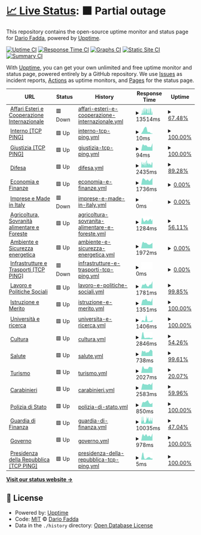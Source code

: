 # [📈 Live Status](https://nuke86.github.io/ransomPing): <!--live status--> **🟧 Partial outage**

This repository contains the open-source uptime monitor and status page for [Dario Fadda](www.dariofadda.it), powered by [Upptime](https://github.com/upptime/upptime).

[![Uptime CI](https://github.com/nuke86/ransomPing/workflows/Uptime%20CI/badge.svg)](https://github.com/nuke86/ransomPing/actions?query=workflow%3A%22Uptime+CI%22)
[![Response Time CI](https://github.com/nuke86/ransomPing/workflows/Response%20Time%20CI/badge.svg)](https://github.com/nuke86/ransomPing/actions?query=workflow%3A%22Response+Time+CI%22)
[![Graphs CI](https://github.com/nuke86/ransomPing/workflows/Graphs%20CI/badge.svg)](https://github.com/nuke86/ransomPing/actions?query=workflow%3A%22Graphs+CI%22)
[![Static Site CI](https://github.com/nuke86/ransomPing/workflows/Static%20Site%20CI/badge.svg)](https://github.com/nuke86/ransomPing/actions?query=workflow%3A%22Static+Site+CI%22)
[![Summary CI](https://github.com/nuke86/ransomPing/workflows/Summary%20CI/badge.svg)](https://github.com/nuke86/ransomPing/actions?query=workflow%3A%22Summary+CI%22)

With [Upptime](https://upptime.js.org), you can get your own unlimited and free uptime monitor and status page, powered entirely by a GitHub repository. We use [Issues](https://github.com/nuke86/ransomPing/issues) as incident reports, [Actions](https://github.com/nuke86/ransomPing/actions) as uptime monitors, and [Pages](https://nuke86.github.io/ransomPing) for the status page.

<!--start: status pages-->
<!-- This summary is generated by Upptime (https://github.com/upptime/upptime) -->
<!-- Do not edit this manually, your changes will be overwritten -->
<!-- prettier-ignore -->
| URL | Status | History | Response Time | Uptime |
| --- | ------ | ------- | ------------- | ------ |
| <img alt="" src="https://icons.duckduckgo.com/ip3/www.esteri.it.ico" height="13"> [Affari Esteri e Cooperazione Internazionale](http://www.esteri.it/) | 🟥 Down | [affari-esteri-e-cooperazione-internazionale.yml](https://github.com/nuke86/ransomPing/commits/HEAD/history/affari-esteri-e-cooperazione-internazionale.yml) | <details><summary><img alt="Response time graph" src="./graphs/affari-esteri-e-cooperazione-internazionale/response-time-week.png" height="20"> 13514ms</summary><br><a href="https://nuke86.github.io/ransomPing/history/affari-esteri-e-cooperazione-internazionale"><img alt="Response time 5991" src="https://img.shields.io/endpoint?url=https%3A%2F%2Fraw.githubusercontent.com%2Fnuke86%2FransomPing%2FHEAD%2Fapi%2Faffari-esteri-e-cooperazione-internazionale%2Fresponse-time.json"></a><br><a href="https://nuke86.github.io/ransomPing/history/affari-esteri-e-cooperazione-internazionale"><img alt="24-hour response time 0" src="https://img.shields.io/endpoint?url=https%3A%2F%2Fraw.githubusercontent.com%2Fnuke86%2FransomPing%2FHEAD%2Fapi%2Faffari-esteri-e-cooperazione-internazionale%2Fresponse-time-day.json"></a><br><a href="https://nuke86.github.io/ransomPing/history/affari-esteri-e-cooperazione-internazionale"><img alt="7-day response time 13514" src="https://img.shields.io/endpoint?url=https%3A%2F%2Fraw.githubusercontent.com%2Fnuke86%2FransomPing%2FHEAD%2Fapi%2Faffari-esteri-e-cooperazione-internazionale%2Fresponse-time-week.json"></a><br><a href="https://nuke86.github.io/ransomPing/history/affari-esteri-e-cooperazione-internazionale"><img alt="30-day response time 9884" src="https://img.shields.io/endpoint?url=https%3A%2F%2Fraw.githubusercontent.com%2Fnuke86%2FransomPing%2FHEAD%2Fapi%2Faffari-esteri-e-cooperazione-internazionale%2Fresponse-time-month.json"></a><br><a href="https://nuke86.github.io/ransomPing/history/affari-esteri-e-cooperazione-internazionale"><img alt="1-year response time 5991" src="https://img.shields.io/endpoint?url=https%3A%2F%2Fraw.githubusercontent.com%2Fnuke86%2FransomPing%2FHEAD%2Fapi%2Faffari-esteri-e-cooperazione-internazionale%2Fresponse-time-year.json"></a></details> | <details><summary><a href="https://nuke86.github.io/ransomPing/history/affari-esteri-e-cooperazione-internazionale">67.48%</a></summary><a href="https://nuke86.github.io/ransomPing/history/affari-esteri-e-cooperazione-internazionale"><img alt="All-time uptime 72.77%" src="https://img.shields.io/endpoint?url=https%3A%2F%2Fraw.githubusercontent.com%2Fnuke86%2FransomPing%2FHEAD%2Fapi%2Faffari-esteri-e-cooperazione-internazionale%2Fuptime.json"></a><br><a href="https://nuke86.github.io/ransomPing/history/affari-esteri-e-cooperazione-internazionale"><img alt="24-hour uptime 0.00%" src="https://img.shields.io/endpoint?url=https%3A%2F%2Fraw.githubusercontent.com%2Fnuke86%2FransomPing%2FHEAD%2Fapi%2Faffari-esteri-e-cooperazione-internazionale%2Fuptime-day.json"></a><br><a href="https://nuke86.github.io/ransomPing/history/affari-esteri-e-cooperazione-internazionale"><img alt="7-day uptime 67.48%" src="https://img.shields.io/endpoint?url=https%3A%2F%2Fraw.githubusercontent.com%2Fnuke86%2FransomPing%2FHEAD%2Fapi%2Faffari-esteri-e-cooperazione-internazionale%2Fuptime-week.json"></a><br><a href="https://nuke86.github.io/ransomPing/history/affari-esteri-e-cooperazione-internazionale"><img alt="30-day uptime 67.10%" src="https://img.shields.io/endpoint?url=https%3A%2F%2Fraw.githubusercontent.com%2Fnuke86%2FransomPing%2FHEAD%2Fapi%2Faffari-esteri-e-cooperazione-internazionale%2Fuptime-month.json"></a><br><a href="https://nuke86.github.io/ransomPing/history/affari-esteri-e-cooperazione-internazionale"><img alt="1-year uptime 72.77%" src="https://img.shields.io/endpoint?url=https%3A%2F%2Fraw.githubusercontent.com%2Fnuke86%2FransomPing%2FHEAD%2Fapi%2Faffari-esteri-e-cooperazione-internazionale%2Fuptime-year.json"></a></details>
| <img alt="" src="https://icons.duckduckgo.com/ip3/null.ico" height="13"> [Interno [TCP PING]](www.interno.gov.it) | 🟩 Up | [interno-tcp-ping.yml](https://github.com/nuke86/ransomPing/commits/HEAD/history/interno-tcp-ping.yml) | <details><summary><img alt="Response time graph" src="./graphs/interno-tcp-ping/response-time-week.png" height="20"> 10ms</summary><br><a href="https://nuke86.github.io/ransomPing/history/interno-tcp-ping"><img alt="Response time 114" src="https://img.shields.io/endpoint?url=https%3A%2F%2Fraw.githubusercontent.com%2Fnuke86%2FransomPing%2FHEAD%2Fapi%2Finterno-tcp-ping%2Fresponse-time.json"></a><br><a href="https://nuke86.github.io/ransomPing/history/interno-tcp-ping"><img alt="24-hour response time 1" src="https://img.shields.io/endpoint?url=https%3A%2F%2Fraw.githubusercontent.com%2Fnuke86%2FransomPing%2FHEAD%2Fapi%2Finterno-tcp-ping%2Fresponse-time-day.json"></a><br><a href="https://nuke86.github.io/ransomPing/history/interno-tcp-ping"><img alt="7-day response time 10" src="https://img.shields.io/endpoint?url=https%3A%2F%2Fraw.githubusercontent.com%2Fnuke86%2FransomPing%2FHEAD%2Fapi%2Finterno-tcp-ping%2Fresponse-time-week.json"></a><br><a href="https://nuke86.github.io/ransomPing/history/interno-tcp-ping"><img alt="30-day response time 5" src="https://img.shields.io/endpoint?url=https%3A%2F%2Fraw.githubusercontent.com%2Fnuke86%2FransomPing%2FHEAD%2Fapi%2Finterno-tcp-ping%2Fresponse-time-month.json"></a><br><a href="https://nuke86.github.io/ransomPing/history/interno-tcp-ping"><img alt="1-year response time 114" src="https://img.shields.io/endpoint?url=https%3A%2F%2Fraw.githubusercontent.com%2Fnuke86%2FransomPing%2FHEAD%2Fapi%2Finterno-tcp-ping%2Fresponse-time-year.json"></a></details> | <details><summary><a href="https://nuke86.github.io/ransomPing/history/interno-tcp-ping">100.00%</a></summary><a href="https://nuke86.github.io/ransomPing/history/interno-tcp-ping"><img alt="All-time uptime 100.00%" src="https://img.shields.io/endpoint?url=https%3A%2F%2Fraw.githubusercontent.com%2Fnuke86%2FransomPing%2FHEAD%2Fapi%2Finterno-tcp-ping%2Fuptime.json"></a><br><a href="https://nuke86.github.io/ransomPing/history/interno-tcp-ping"><img alt="24-hour uptime 100.00%" src="https://img.shields.io/endpoint?url=https%3A%2F%2Fraw.githubusercontent.com%2Fnuke86%2FransomPing%2FHEAD%2Fapi%2Finterno-tcp-ping%2Fuptime-day.json"></a><br><a href="https://nuke86.github.io/ransomPing/history/interno-tcp-ping"><img alt="7-day uptime 100.00%" src="https://img.shields.io/endpoint?url=https%3A%2F%2Fraw.githubusercontent.com%2Fnuke86%2FransomPing%2FHEAD%2Fapi%2Finterno-tcp-ping%2Fuptime-week.json"></a><br><a href="https://nuke86.github.io/ransomPing/history/interno-tcp-ping"><img alt="30-day uptime 100.00%" src="https://img.shields.io/endpoint?url=https%3A%2F%2Fraw.githubusercontent.com%2Fnuke86%2FransomPing%2FHEAD%2Fapi%2Finterno-tcp-ping%2Fuptime-month.json"></a><br><a href="https://nuke86.github.io/ransomPing/history/interno-tcp-ping"><img alt="1-year uptime 100.00%" src="https://img.shields.io/endpoint?url=https%3A%2F%2Fraw.githubusercontent.com%2Fnuke86%2FransomPing%2FHEAD%2Fapi%2Finterno-tcp-ping%2Fuptime-year.json"></a></details>
| <img alt="" src="https://icons.duckduckgo.com/ip3/null.ico" height="13"> [Giustizia [TCP PING]](www.giustizia.it) | 🟩 Up | [giustizia-tcp-ping.yml](https://github.com/nuke86/ransomPing/commits/HEAD/history/giustizia-tcp-ping.yml) | <details><summary><img alt="Response time graph" src="./graphs/giustizia-tcp-ping/response-time-week.png" height="20"> 94ms</summary><br><a href="https://nuke86.github.io/ransomPing/history/giustizia-tcp-ping"><img alt="Response time 159" src="https://img.shields.io/endpoint?url=https%3A%2F%2Fraw.githubusercontent.com%2Fnuke86%2FransomPing%2FHEAD%2Fapi%2Fgiustizia-tcp-ping%2Fresponse-time.json"></a><br><a href="https://nuke86.github.io/ransomPing/history/giustizia-tcp-ping"><img alt="24-hour response time 137" src="https://img.shields.io/endpoint?url=https%3A%2F%2Fraw.githubusercontent.com%2Fnuke86%2FransomPing%2FHEAD%2Fapi%2Fgiustizia-tcp-ping%2Fresponse-time-day.json"></a><br><a href="https://nuke86.github.io/ransomPing/history/giustizia-tcp-ping"><img alt="7-day response time 94" src="https://img.shields.io/endpoint?url=https%3A%2F%2Fraw.githubusercontent.com%2Fnuke86%2FransomPing%2FHEAD%2Fapi%2Fgiustizia-tcp-ping%2Fresponse-time-week.json"></a><br><a href="https://nuke86.github.io/ransomPing/history/giustizia-tcp-ping"><img alt="30-day response time 93" src="https://img.shields.io/endpoint?url=https%3A%2F%2Fraw.githubusercontent.com%2Fnuke86%2FransomPing%2FHEAD%2Fapi%2Fgiustizia-tcp-ping%2Fresponse-time-month.json"></a><br><a href="https://nuke86.github.io/ransomPing/history/giustizia-tcp-ping"><img alt="1-year response time 159" src="https://img.shields.io/endpoint?url=https%3A%2F%2Fraw.githubusercontent.com%2Fnuke86%2FransomPing%2FHEAD%2Fapi%2Fgiustizia-tcp-ping%2Fresponse-time-year.json"></a></details> | <details><summary><a href="https://nuke86.github.io/ransomPing/history/giustizia-tcp-ping">100.00%</a></summary><a href="https://nuke86.github.io/ransomPing/history/giustizia-tcp-ping"><img alt="All-time uptime 100.00%" src="https://img.shields.io/endpoint?url=https%3A%2F%2Fraw.githubusercontent.com%2Fnuke86%2FransomPing%2FHEAD%2Fapi%2Fgiustizia-tcp-ping%2Fuptime.json"></a><br><a href="https://nuke86.github.io/ransomPing/history/giustizia-tcp-ping"><img alt="24-hour uptime 100.00%" src="https://img.shields.io/endpoint?url=https%3A%2F%2Fraw.githubusercontent.com%2Fnuke86%2FransomPing%2FHEAD%2Fapi%2Fgiustizia-tcp-ping%2Fuptime-day.json"></a><br><a href="https://nuke86.github.io/ransomPing/history/giustizia-tcp-ping"><img alt="7-day uptime 100.00%" src="https://img.shields.io/endpoint?url=https%3A%2F%2Fraw.githubusercontent.com%2Fnuke86%2FransomPing%2FHEAD%2Fapi%2Fgiustizia-tcp-ping%2Fuptime-week.json"></a><br><a href="https://nuke86.github.io/ransomPing/history/giustizia-tcp-ping"><img alt="30-day uptime 100.00%" src="https://img.shields.io/endpoint?url=https%3A%2F%2Fraw.githubusercontent.com%2Fnuke86%2FransomPing%2FHEAD%2Fapi%2Fgiustizia-tcp-ping%2Fuptime-month.json"></a><br><a href="https://nuke86.github.io/ransomPing/history/giustizia-tcp-ping"><img alt="1-year uptime 100.00%" src="https://img.shields.io/endpoint?url=https%3A%2F%2Fraw.githubusercontent.com%2Fnuke86%2FransomPing%2FHEAD%2Fapi%2Fgiustizia-tcp-ping%2Fuptime-year.json"></a></details>
| <img alt="" src="https://icons.duckduckgo.com/ip3/www.difesa.it.ico" height="13"> [Difesa](http://www.difesa.it/) | 🟩 Up | [difesa.yml](https://github.com/nuke86/ransomPing/commits/HEAD/history/difesa.yml) | <details><summary><img alt="Response time graph" src="./graphs/difesa/response-time-week.png" height="20"> 2435ms</summary><br><a href="https://nuke86.github.io/ransomPing/history/difesa"><img alt="Response time 3054" src="https://img.shields.io/endpoint?url=https%3A%2F%2Fraw.githubusercontent.com%2Fnuke86%2FransomPing%2FHEAD%2Fapi%2Fdifesa%2Fresponse-time.json"></a><br><a href="https://nuke86.github.io/ransomPing/history/difesa"><img alt="24-hour response time 2607" src="https://img.shields.io/endpoint?url=https%3A%2F%2Fraw.githubusercontent.com%2Fnuke86%2FransomPing%2FHEAD%2Fapi%2Fdifesa%2Fresponse-time-day.json"></a><br><a href="https://nuke86.github.io/ransomPing/history/difesa"><img alt="7-day response time 2435" src="https://img.shields.io/endpoint?url=https%3A%2F%2Fraw.githubusercontent.com%2Fnuke86%2FransomPing%2FHEAD%2Fapi%2Fdifesa%2Fresponse-time-week.json"></a><br><a href="https://nuke86.github.io/ransomPing/history/difesa"><img alt="30-day response time 2796" src="https://img.shields.io/endpoint?url=https%3A%2F%2Fraw.githubusercontent.com%2Fnuke86%2FransomPing%2FHEAD%2Fapi%2Fdifesa%2Fresponse-time-month.json"></a><br><a href="https://nuke86.github.io/ransomPing/history/difesa"><img alt="1-year response time 3054" src="https://img.shields.io/endpoint?url=https%3A%2F%2Fraw.githubusercontent.com%2Fnuke86%2FransomPing%2FHEAD%2Fapi%2Fdifesa%2Fresponse-time-year.json"></a></details> | <details><summary><a href="https://nuke86.github.io/ransomPing/history/difesa">89.28%</a></summary><a href="https://nuke86.github.io/ransomPing/history/difesa"><img alt="All-time uptime 82.48%" src="https://img.shields.io/endpoint?url=https%3A%2F%2Fraw.githubusercontent.com%2Fnuke86%2FransomPing%2FHEAD%2Fapi%2Fdifesa%2Fuptime.json"></a><br><a href="https://nuke86.github.io/ransomPing/history/difesa"><img alt="24-hour uptime 100.00%" src="https://img.shields.io/endpoint?url=https%3A%2F%2Fraw.githubusercontent.com%2Fnuke86%2FransomPing%2FHEAD%2Fapi%2Fdifesa%2Fuptime-day.json"></a><br><a href="https://nuke86.github.io/ransomPing/history/difesa"><img alt="7-day uptime 89.28%" src="https://img.shields.io/endpoint?url=https%3A%2F%2Fraw.githubusercontent.com%2Fnuke86%2FransomPing%2FHEAD%2Fapi%2Fdifesa%2Fuptime-week.json"></a><br><a href="https://nuke86.github.io/ransomPing/history/difesa"><img alt="30-day uptime 85.12%" src="https://img.shields.io/endpoint?url=https%3A%2F%2Fraw.githubusercontent.com%2Fnuke86%2FransomPing%2FHEAD%2Fapi%2Fdifesa%2Fuptime-month.json"></a><br><a href="https://nuke86.github.io/ransomPing/history/difesa"><img alt="1-year uptime 82.48%" src="https://img.shields.io/endpoint?url=https%3A%2F%2Fraw.githubusercontent.com%2Fnuke86%2FransomPing%2FHEAD%2Fapi%2Fdifesa%2Fuptime-year.json"></a></details>
| <img alt="" src="https://icons.duckduckgo.com/ip3/www.mef.gov.it.ico" height="13"> [Economia e Finanze](http://www.mef.gov.it/) | 🟩 Up | [economia-e-finanze.yml](https://github.com/nuke86/ransomPing/commits/HEAD/history/economia-e-finanze.yml) | <details><summary><img alt="Response time graph" src="./graphs/economia-e-finanze/response-time-week.png" height="20"> 1736ms</summary><br><a href="https://nuke86.github.io/ransomPing/history/economia-e-finanze"><img alt="Response time 2096" src="https://img.shields.io/endpoint?url=https%3A%2F%2Fraw.githubusercontent.com%2Fnuke86%2FransomPing%2FHEAD%2Fapi%2Feconomia-e-finanze%2Fresponse-time.json"></a><br><a href="https://nuke86.github.io/ransomPing/history/economia-e-finanze"><img alt="24-hour response time 2215" src="https://img.shields.io/endpoint?url=https%3A%2F%2Fraw.githubusercontent.com%2Fnuke86%2FransomPing%2FHEAD%2Fapi%2Feconomia-e-finanze%2Fresponse-time-day.json"></a><br><a href="https://nuke86.github.io/ransomPing/history/economia-e-finanze"><img alt="7-day response time 1736" src="https://img.shields.io/endpoint?url=https%3A%2F%2Fraw.githubusercontent.com%2Fnuke86%2FransomPing%2FHEAD%2Fapi%2Feconomia-e-finanze%2Fresponse-time-week.json"></a><br><a href="https://nuke86.github.io/ransomPing/history/economia-e-finanze"><img alt="30-day response time 1703" src="https://img.shields.io/endpoint?url=https%3A%2F%2Fraw.githubusercontent.com%2Fnuke86%2FransomPing%2FHEAD%2Fapi%2Feconomia-e-finanze%2Fresponse-time-month.json"></a><br><a href="https://nuke86.github.io/ransomPing/history/economia-e-finanze"><img alt="1-year response time 2096" src="https://img.shields.io/endpoint?url=https%3A%2F%2Fraw.githubusercontent.com%2Fnuke86%2FransomPing%2FHEAD%2Fapi%2Feconomia-e-finanze%2Fresponse-time-year.json"></a></details> | <details><summary><a href="https://nuke86.github.io/ransomPing/history/economia-e-finanze">0.00%</a></summary><a href="https://nuke86.github.io/ransomPing/history/economia-e-finanze"><img alt="All-time uptime 73.57%" src="https://img.shields.io/endpoint?url=https%3A%2F%2Fraw.githubusercontent.com%2Fnuke86%2FransomPing%2FHEAD%2Fapi%2Feconomia-e-finanze%2Fuptime.json"></a><br><a href="https://nuke86.github.io/ransomPing/history/economia-e-finanze"><img alt="24-hour uptime 0.00%" src="https://img.shields.io/endpoint?url=https%3A%2F%2Fraw.githubusercontent.com%2Fnuke86%2FransomPing%2FHEAD%2Fapi%2Feconomia-e-finanze%2Fuptime-day.json"></a><br><a href="https://nuke86.github.io/ransomPing/history/economia-e-finanze"><img alt="7-day uptime 0.00%" src="https://img.shields.io/endpoint?url=https%3A%2F%2Fraw.githubusercontent.com%2Fnuke86%2FransomPing%2FHEAD%2Fapi%2Feconomia-e-finanze%2Fuptime-week.json"></a><br><a href="https://nuke86.github.io/ransomPing/history/economia-e-finanze"><img alt="30-day uptime 54.75%" src="https://img.shields.io/endpoint?url=https%3A%2F%2Fraw.githubusercontent.com%2Fnuke86%2FransomPing%2FHEAD%2Fapi%2Feconomia-e-finanze%2Fuptime-month.json"></a><br><a href="https://nuke86.github.io/ransomPing/history/economia-e-finanze"><img alt="1-year uptime 73.57%" src="https://img.shields.io/endpoint?url=https%3A%2F%2Fraw.githubusercontent.com%2Fnuke86%2FransomPing%2FHEAD%2Fapi%2Feconomia-e-finanze%2Fuptime-year.json"></a></details>
| <img alt="" src="https://icons.duckduckgo.com/ip3/www.mise.gov.it.ico" height="13"> [Imprese e Made in Italy](https://www.mise.gov.it/) | 🟥 Down | [imprese-e-made-in-italy.yml](https://github.com/nuke86/ransomPing/commits/HEAD/history/imprese-e-made-in-italy.yml) | <details><summary><img alt="Response time graph" src="./graphs/imprese-e-made-in-italy/response-time-week.png" height="20"> 0ms</summary><br><a href="https://nuke86.github.io/ransomPing/history/imprese-e-made-in-italy"><img alt="Response time 0" src="https://img.shields.io/endpoint?url=https%3A%2F%2Fraw.githubusercontent.com%2Fnuke86%2FransomPing%2FHEAD%2Fapi%2Fimprese-e-made-in-italy%2Fresponse-time.json"></a><br><a href="https://nuke86.github.io/ransomPing/history/imprese-e-made-in-italy"><img alt="24-hour response time 0" src="https://img.shields.io/endpoint?url=https%3A%2F%2Fraw.githubusercontent.com%2Fnuke86%2FransomPing%2FHEAD%2Fapi%2Fimprese-e-made-in-italy%2Fresponse-time-day.json"></a><br><a href="https://nuke86.github.io/ransomPing/history/imprese-e-made-in-italy"><img alt="7-day response time 0" src="https://img.shields.io/endpoint?url=https%3A%2F%2Fraw.githubusercontent.com%2Fnuke86%2FransomPing%2FHEAD%2Fapi%2Fimprese-e-made-in-italy%2Fresponse-time-week.json"></a><br><a href="https://nuke86.github.io/ransomPing/history/imprese-e-made-in-italy"><img alt="30-day response time 0" src="https://img.shields.io/endpoint?url=https%3A%2F%2Fraw.githubusercontent.com%2Fnuke86%2FransomPing%2FHEAD%2Fapi%2Fimprese-e-made-in-italy%2Fresponse-time-month.json"></a><br><a href="https://nuke86.github.io/ransomPing/history/imprese-e-made-in-italy"><img alt="1-year response time 0" src="https://img.shields.io/endpoint?url=https%3A%2F%2Fraw.githubusercontent.com%2Fnuke86%2FransomPing%2FHEAD%2Fapi%2Fimprese-e-made-in-italy%2Fresponse-time-year.json"></a></details> | <details><summary><a href="https://nuke86.github.io/ransomPing/history/imprese-e-made-in-italy">0.00%</a></summary><a href="https://nuke86.github.io/ransomPing/history/imprese-e-made-in-italy"><img alt="All-time uptime 49.42%" src="https://img.shields.io/endpoint?url=https%3A%2F%2Fraw.githubusercontent.com%2Fnuke86%2FransomPing%2FHEAD%2Fapi%2Fimprese-e-made-in-italy%2Fuptime.json"></a><br><a href="https://nuke86.github.io/ransomPing/history/imprese-e-made-in-italy"><img alt="24-hour uptime 0.00%" src="https://img.shields.io/endpoint?url=https%3A%2F%2Fraw.githubusercontent.com%2Fnuke86%2FransomPing%2FHEAD%2Fapi%2Fimprese-e-made-in-italy%2Fuptime-day.json"></a><br><a href="https://nuke86.github.io/ransomPing/history/imprese-e-made-in-italy"><img alt="7-day uptime 0.00%" src="https://img.shields.io/endpoint?url=https%3A%2F%2Fraw.githubusercontent.com%2Fnuke86%2FransomPing%2FHEAD%2Fapi%2Fimprese-e-made-in-italy%2Fuptime-week.json"></a><br><a href="https://nuke86.github.io/ransomPing/history/imprese-e-made-in-italy"><img alt="30-day uptime 0.00%" src="https://img.shields.io/endpoint?url=https%3A%2F%2Fraw.githubusercontent.com%2Fnuke86%2FransomPing%2FHEAD%2Fapi%2Fimprese-e-made-in-italy%2Fuptime-month.json"></a><br><a href="https://nuke86.github.io/ransomPing/history/imprese-e-made-in-italy"><img alt="1-year uptime 49.42%" src="https://img.shields.io/endpoint?url=https%3A%2F%2Fraw.githubusercontent.com%2Fnuke86%2FransomPing%2FHEAD%2Fapi%2Fimprese-e-made-in-italy%2Fuptime-year.json"></a></details>
| <img alt="" src="https://icons.duckduckgo.com/ip3/www.politicheagricole.it.ico" height="13"> [Agricoltura, Sovranità alimentare e Foreste](http://www.politicheagricole.it/) | 🟩 Up | [agricoltura-sovranita-alimentare-e-foreste.yml](https://github.com/nuke86/ransomPing/commits/HEAD/history/agricoltura-sovranita-alimentare-e-foreste.yml) | <details><summary><img alt="Response time graph" src="./graphs/agricoltura-sovranita-alimentare-e-foreste/response-time-week.png" height="20"> 1284ms</summary><br><a href="https://nuke86.github.io/ransomPing/history/agricoltura-sovranita-alimentare-e-foreste"><img alt="Response time 2889" src="https://img.shields.io/endpoint?url=https%3A%2F%2Fraw.githubusercontent.com%2Fnuke86%2FransomPing%2FHEAD%2Fapi%2Fagricoltura-sovranita-alimentare-e-foreste%2Fresponse-time.json"></a><br><a href="https://nuke86.github.io/ransomPing/history/agricoltura-sovranita-alimentare-e-foreste"><img alt="24-hour response time 1259" src="https://img.shields.io/endpoint?url=https%3A%2F%2Fraw.githubusercontent.com%2Fnuke86%2FransomPing%2FHEAD%2Fapi%2Fagricoltura-sovranita-alimentare-e-foreste%2Fresponse-time-day.json"></a><br><a href="https://nuke86.github.io/ransomPing/history/agricoltura-sovranita-alimentare-e-foreste"><img alt="7-day response time 1284" src="https://img.shields.io/endpoint?url=https%3A%2F%2Fraw.githubusercontent.com%2Fnuke86%2FransomPing%2FHEAD%2Fapi%2Fagricoltura-sovranita-alimentare-e-foreste%2Fresponse-time-week.json"></a><br><a href="https://nuke86.github.io/ransomPing/history/agricoltura-sovranita-alimentare-e-foreste"><img alt="30-day response time 3176" src="https://img.shields.io/endpoint?url=https%3A%2F%2Fraw.githubusercontent.com%2Fnuke86%2FransomPing%2FHEAD%2Fapi%2Fagricoltura-sovranita-alimentare-e-foreste%2Fresponse-time-month.json"></a><br><a href="https://nuke86.github.io/ransomPing/history/agricoltura-sovranita-alimentare-e-foreste"><img alt="1-year response time 2889" src="https://img.shields.io/endpoint?url=https%3A%2F%2Fraw.githubusercontent.com%2Fnuke86%2FransomPing%2FHEAD%2Fapi%2Fagricoltura-sovranita-alimentare-e-foreste%2Fresponse-time-year.json"></a></details> | <details><summary><a href="https://nuke86.github.io/ransomPing/history/agricoltura-sovranita-alimentare-e-foreste">56.11%</a></summary><a href="https://nuke86.github.io/ransomPing/history/agricoltura-sovranita-alimentare-e-foreste"><img alt="All-time uptime 84.60%" src="https://img.shields.io/endpoint?url=https%3A%2F%2Fraw.githubusercontent.com%2Fnuke86%2FransomPing%2FHEAD%2Fapi%2Fagricoltura-sovranita-alimentare-e-foreste%2Fuptime.json"></a><br><a href="https://nuke86.github.io/ransomPing/history/agricoltura-sovranita-alimentare-e-foreste"><img alt="24-hour uptime 85.85%" src="https://img.shields.io/endpoint?url=https%3A%2F%2Fraw.githubusercontent.com%2Fnuke86%2FransomPing%2FHEAD%2Fapi%2Fagricoltura-sovranita-alimentare-e-foreste%2Fuptime-day.json"></a><br><a href="https://nuke86.github.io/ransomPing/history/agricoltura-sovranita-alimentare-e-foreste"><img alt="7-day uptime 56.11%" src="https://img.shields.io/endpoint?url=https%3A%2F%2Fraw.githubusercontent.com%2Fnuke86%2FransomPing%2FHEAD%2Fapi%2Fagricoltura-sovranita-alimentare-e-foreste%2Fuptime-week.json"></a><br><a href="https://nuke86.github.io/ransomPing/history/agricoltura-sovranita-alimentare-e-foreste"><img alt="30-day uptime 71.48%" src="https://img.shields.io/endpoint?url=https%3A%2F%2Fraw.githubusercontent.com%2Fnuke86%2FransomPing%2FHEAD%2Fapi%2Fagricoltura-sovranita-alimentare-e-foreste%2Fuptime-month.json"></a><br><a href="https://nuke86.github.io/ransomPing/history/agricoltura-sovranita-alimentare-e-foreste"><img alt="1-year uptime 84.60%" src="https://img.shields.io/endpoint?url=https%3A%2F%2Fraw.githubusercontent.com%2Fnuke86%2FransomPing%2FHEAD%2Fapi%2Fagricoltura-sovranita-alimentare-e-foreste%2Fuptime-year.json"></a></details>
| <img alt="" src="https://icons.duckduckgo.com/ip3/www.mite.gov.it.ico" height="13"> [Ambiente e Sicurezza energetica](https://www.mite.gov.it/) | 🟩 Up | [ambiente-e-sicurezza-energetica.yml](https://github.com/nuke86/ransomPing/commits/HEAD/history/ambiente-e-sicurezza-energetica.yml) | <details><summary><img alt="Response time graph" src="./graphs/ambiente-e-sicurezza-energetica/response-time-week.png" height="20"> 1972ms</summary><br><a href="https://nuke86.github.io/ransomPing/history/ambiente-e-sicurezza-energetica"><img alt="Response time 2128" src="https://img.shields.io/endpoint?url=https%3A%2F%2Fraw.githubusercontent.com%2Fnuke86%2FransomPing%2FHEAD%2Fapi%2Fambiente-e-sicurezza-energetica%2Fresponse-time.json"></a><br><a href="https://nuke86.github.io/ransomPing/history/ambiente-e-sicurezza-energetica"><img alt="24-hour response time 2165" src="https://img.shields.io/endpoint?url=https%3A%2F%2Fraw.githubusercontent.com%2Fnuke86%2FransomPing%2FHEAD%2Fapi%2Fambiente-e-sicurezza-energetica%2Fresponse-time-day.json"></a><br><a href="https://nuke86.github.io/ransomPing/history/ambiente-e-sicurezza-energetica"><img alt="7-day response time 1972" src="https://img.shields.io/endpoint?url=https%3A%2F%2Fraw.githubusercontent.com%2Fnuke86%2FransomPing%2FHEAD%2Fapi%2Fambiente-e-sicurezza-energetica%2Fresponse-time-week.json"></a><br><a href="https://nuke86.github.io/ransomPing/history/ambiente-e-sicurezza-energetica"><img alt="30-day response time 2222" src="https://img.shields.io/endpoint?url=https%3A%2F%2Fraw.githubusercontent.com%2Fnuke86%2FransomPing%2FHEAD%2Fapi%2Fambiente-e-sicurezza-energetica%2Fresponse-time-month.json"></a><br><a href="https://nuke86.github.io/ransomPing/history/ambiente-e-sicurezza-energetica"><img alt="1-year response time 2128" src="https://img.shields.io/endpoint?url=https%3A%2F%2Fraw.githubusercontent.com%2Fnuke86%2FransomPing%2FHEAD%2Fapi%2Fambiente-e-sicurezza-energetica%2Fresponse-time-year.json"></a></details> | <details><summary><a href="https://nuke86.github.io/ransomPing/history/ambiente-e-sicurezza-energetica">0.00%</a></summary><a href="https://nuke86.github.io/ransomPing/history/ambiente-e-sicurezza-energetica"><img alt="All-time uptime 9.34%" src="https://img.shields.io/endpoint?url=https%3A%2F%2Fraw.githubusercontent.com%2Fnuke86%2FransomPing%2FHEAD%2Fapi%2Fambiente-e-sicurezza-energetica%2Fuptime.json"></a><br><a href="https://nuke86.github.io/ransomPing/history/ambiente-e-sicurezza-energetica"><img alt="24-hour uptime 0.00%" src="https://img.shields.io/endpoint?url=https%3A%2F%2Fraw.githubusercontent.com%2Fnuke86%2FransomPing%2FHEAD%2Fapi%2Fambiente-e-sicurezza-energetica%2Fuptime-day.json"></a><br><a href="https://nuke86.github.io/ransomPing/history/ambiente-e-sicurezza-energetica"><img alt="7-day uptime 0.00%" src="https://img.shields.io/endpoint?url=https%3A%2F%2Fraw.githubusercontent.com%2Fnuke86%2FransomPing%2FHEAD%2Fapi%2Fambiente-e-sicurezza-energetica%2Fuptime-week.json"></a><br><a href="https://nuke86.github.io/ransomPing/history/ambiente-e-sicurezza-energetica"><img alt="30-day uptime 0.00%" src="https://img.shields.io/endpoint?url=https%3A%2F%2Fraw.githubusercontent.com%2Fnuke86%2FransomPing%2FHEAD%2Fapi%2Fambiente-e-sicurezza-energetica%2Fuptime-month.json"></a><br><a href="https://nuke86.github.io/ransomPing/history/ambiente-e-sicurezza-energetica"><img alt="1-year uptime 9.34%" src="https://img.shields.io/endpoint?url=https%3A%2F%2Fraw.githubusercontent.com%2Fnuke86%2FransomPing%2FHEAD%2Fapi%2Fambiente-e-sicurezza-energetica%2Fuptime-year.json"></a></details>
| <img alt="" src="https://icons.duckduckgo.com/ip3/null.ico" height="13"> [Infrastrutture e Trasporti [TCP PING]](www.mit.gov.it) | 🟥 Down | [infrastrutture-e-trasporti-tcp-ping.yml](https://github.com/nuke86/ransomPing/commits/HEAD/history/infrastrutture-e-trasporti-tcp-ping.yml) | <details><summary><img alt="Response time graph" src="./graphs/infrastrutture-e-trasporti-tcp-ping/response-time-week.png" height="20"> 0ms</summary><br><a href="https://nuke86.github.io/ransomPing/history/infrastrutture-e-trasporti-tcp-ping"><img alt="Response time 1399" src="https://img.shields.io/endpoint?url=https%3A%2F%2Fraw.githubusercontent.com%2Fnuke86%2FransomPing%2FHEAD%2Fapi%2Finfrastrutture-e-trasporti-tcp-ping%2Fresponse-time.json"></a><br><a href="https://nuke86.github.io/ransomPing/history/infrastrutture-e-trasporti-tcp-ping"><img alt="24-hour response time 0" src="https://img.shields.io/endpoint?url=https%3A%2F%2Fraw.githubusercontent.com%2Fnuke86%2FransomPing%2FHEAD%2Fapi%2Finfrastrutture-e-trasporti-tcp-ping%2Fresponse-time-day.json"></a><br><a href="https://nuke86.github.io/ransomPing/history/infrastrutture-e-trasporti-tcp-ping"><img alt="7-day response time 0" src="https://img.shields.io/endpoint?url=https%3A%2F%2Fraw.githubusercontent.com%2Fnuke86%2FransomPing%2FHEAD%2Fapi%2Finfrastrutture-e-trasporti-tcp-ping%2Fresponse-time-week.json"></a><br><a href="https://nuke86.github.io/ransomPing/history/infrastrutture-e-trasporti-tcp-ping"><img alt="30-day response time 0" src="https://img.shields.io/endpoint?url=https%3A%2F%2Fraw.githubusercontent.com%2Fnuke86%2FransomPing%2FHEAD%2Fapi%2Finfrastrutture-e-trasporti-tcp-ping%2Fresponse-time-month.json"></a><br><a href="https://nuke86.github.io/ransomPing/history/infrastrutture-e-trasporti-tcp-ping"><img alt="1-year response time 1399" src="https://img.shields.io/endpoint?url=https%3A%2F%2Fraw.githubusercontent.com%2Fnuke86%2FransomPing%2FHEAD%2Fapi%2Finfrastrutture-e-trasporti-tcp-ping%2Fresponse-time-year.json"></a></details> | <details><summary><a href="https://nuke86.github.io/ransomPing/history/infrastrutture-e-trasporti-tcp-ping">0.00%</a></summary><a href="https://nuke86.github.io/ransomPing/history/infrastrutture-e-trasporti-tcp-ping"><img alt="All-time uptime 8.16%" src="https://img.shields.io/endpoint?url=https%3A%2F%2Fraw.githubusercontent.com%2Fnuke86%2FransomPing%2FHEAD%2Fapi%2Finfrastrutture-e-trasporti-tcp-ping%2Fuptime.json"></a><br><a href="https://nuke86.github.io/ransomPing/history/infrastrutture-e-trasporti-tcp-ping"><img alt="24-hour uptime 0.00%" src="https://img.shields.io/endpoint?url=https%3A%2F%2Fraw.githubusercontent.com%2Fnuke86%2FransomPing%2FHEAD%2Fapi%2Finfrastrutture-e-trasporti-tcp-ping%2Fuptime-day.json"></a><br><a href="https://nuke86.github.io/ransomPing/history/infrastrutture-e-trasporti-tcp-ping"><img alt="7-day uptime 0.00%" src="https://img.shields.io/endpoint?url=https%3A%2F%2Fraw.githubusercontent.com%2Fnuke86%2FransomPing%2FHEAD%2Fapi%2Finfrastrutture-e-trasporti-tcp-ping%2Fuptime-week.json"></a><br><a href="https://nuke86.github.io/ransomPing/history/infrastrutture-e-trasporti-tcp-ping"><img alt="30-day uptime 0.00%" src="https://img.shields.io/endpoint?url=https%3A%2F%2Fraw.githubusercontent.com%2Fnuke86%2FransomPing%2FHEAD%2Fapi%2Finfrastrutture-e-trasporti-tcp-ping%2Fuptime-month.json"></a><br><a href="https://nuke86.github.io/ransomPing/history/infrastrutture-e-trasporti-tcp-ping"><img alt="1-year uptime 8.16%" src="https://img.shields.io/endpoint?url=https%3A%2F%2Fraw.githubusercontent.com%2Fnuke86%2FransomPing%2FHEAD%2Fapi%2Finfrastrutture-e-trasporti-tcp-ping%2Fuptime-year.json"></a></details>
| <img alt="" src="https://icons.duckduckgo.com/ip3/www.lavoro.gov.it.ico" height="13"> [Lavoro e Politiche Sociali](http://www.lavoro.gov.it/) | 🟩 Up | [lavoro-e-politiche-sociali.yml](https://github.com/nuke86/ransomPing/commits/HEAD/history/lavoro-e-politiche-sociali.yml) | <details><summary><img alt="Response time graph" src="./graphs/lavoro-e-politiche-sociali/response-time-week.png" height="20"> 1781ms</summary><br><a href="https://nuke86.github.io/ransomPing/history/lavoro-e-politiche-sociali"><img alt="Response time 2292" src="https://img.shields.io/endpoint?url=https%3A%2F%2Fraw.githubusercontent.com%2Fnuke86%2FransomPing%2FHEAD%2Fapi%2Flavoro-e-politiche-sociali%2Fresponse-time.json"></a><br><a href="https://nuke86.github.io/ransomPing/history/lavoro-e-politiche-sociali"><img alt="24-hour response time 3296" src="https://img.shields.io/endpoint?url=https%3A%2F%2Fraw.githubusercontent.com%2Fnuke86%2FransomPing%2FHEAD%2Fapi%2Flavoro-e-politiche-sociali%2Fresponse-time-day.json"></a><br><a href="https://nuke86.github.io/ransomPing/history/lavoro-e-politiche-sociali"><img alt="7-day response time 1781" src="https://img.shields.io/endpoint?url=https%3A%2F%2Fraw.githubusercontent.com%2Fnuke86%2FransomPing%2FHEAD%2Fapi%2Flavoro-e-politiche-sociali%2Fresponse-time-week.json"></a><br><a href="https://nuke86.github.io/ransomPing/history/lavoro-e-politiche-sociali"><img alt="30-day response time 1560" src="https://img.shields.io/endpoint?url=https%3A%2F%2Fraw.githubusercontent.com%2Fnuke86%2FransomPing%2FHEAD%2Fapi%2Flavoro-e-politiche-sociali%2Fresponse-time-month.json"></a><br><a href="https://nuke86.github.io/ransomPing/history/lavoro-e-politiche-sociali"><img alt="1-year response time 2292" src="https://img.shields.io/endpoint?url=https%3A%2F%2Fraw.githubusercontent.com%2Fnuke86%2FransomPing%2FHEAD%2Fapi%2Flavoro-e-politiche-sociali%2Fresponse-time-year.json"></a></details> | <details><summary><a href="https://nuke86.github.io/ransomPing/history/lavoro-e-politiche-sociali">99.85%</a></summary><a href="https://nuke86.github.io/ransomPing/history/lavoro-e-politiche-sociali"><img alt="All-time uptime 47.81%" src="https://img.shields.io/endpoint?url=https%3A%2F%2Fraw.githubusercontent.com%2Fnuke86%2FransomPing%2FHEAD%2Fapi%2Flavoro-e-politiche-sociali%2Fuptime.json"></a><br><a href="https://nuke86.github.io/ransomPing/history/lavoro-e-politiche-sociali"><img alt="24-hour uptime 100.00%" src="https://img.shields.io/endpoint?url=https%3A%2F%2Fraw.githubusercontent.com%2Fnuke86%2FransomPing%2FHEAD%2Fapi%2Flavoro-e-politiche-sociali%2Fuptime-day.json"></a><br><a href="https://nuke86.github.io/ransomPing/history/lavoro-e-politiche-sociali"><img alt="7-day uptime 99.85%" src="https://img.shields.io/endpoint?url=https%3A%2F%2Fraw.githubusercontent.com%2Fnuke86%2FransomPing%2FHEAD%2Fapi%2Flavoro-e-politiche-sociali%2Fuptime-week.json"></a><br><a href="https://nuke86.github.io/ransomPing/history/lavoro-e-politiche-sociali"><img alt="30-day uptime 75.33%" src="https://img.shields.io/endpoint?url=https%3A%2F%2Fraw.githubusercontent.com%2Fnuke86%2FransomPing%2FHEAD%2Fapi%2Flavoro-e-politiche-sociali%2Fuptime-month.json"></a><br><a href="https://nuke86.github.io/ransomPing/history/lavoro-e-politiche-sociali"><img alt="1-year uptime 47.81%" src="https://img.shields.io/endpoint?url=https%3A%2F%2Fraw.githubusercontent.com%2Fnuke86%2FransomPing%2FHEAD%2Fapi%2Flavoro-e-politiche-sociali%2Fuptime-year.json"></a></details>
| <img alt="" src="https://icons.duckduckgo.com/ip3/www.miur.gov.it.ico" height="13"> [Istruzione e Merito](https://www.miur.gov.it/) | 🟩 Up | [istruzione-e-merito.yml](https://github.com/nuke86/ransomPing/commits/HEAD/history/istruzione-e-merito.yml) | <details><summary><img alt="Response time graph" src="./graphs/istruzione-e-merito/response-time-week.png" height="20"> 1351ms</summary><br><a href="https://nuke86.github.io/ransomPing/history/istruzione-e-merito"><img alt="Response time 1470" src="https://img.shields.io/endpoint?url=https%3A%2F%2Fraw.githubusercontent.com%2Fnuke86%2FransomPing%2FHEAD%2Fapi%2Fistruzione-e-merito%2Fresponse-time.json"></a><br><a href="https://nuke86.github.io/ransomPing/history/istruzione-e-merito"><img alt="24-hour response time 1916" src="https://img.shields.io/endpoint?url=https%3A%2F%2Fraw.githubusercontent.com%2Fnuke86%2FransomPing%2FHEAD%2Fapi%2Fistruzione-e-merito%2Fresponse-time-day.json"></a><br><a href="https://nuke86.github.io/ransomPing/history/istruzione-e-merito"><img alt="7-day response time 1351" src="https://img.shields.io/endpoint?url=https%3A%2F%2Fraw.githubusercontent.com%2Fnuke86%2FransomPing%2FHEAD%2Fapi%2Fistruzione-e-merito%2Fresponse-time-week.json"></a><br><a href="https://nuke86.github.io/ransomPing/history/istruzione-e-merito"><img alt="30-day response time 1483" src="https://img.shields.io/endpoint?url=https%3A%2F%2Fraw.githubusercontent.com%2Fnuke86%2FransomPing%2FHEAD%2Fapi%2Fistruzione-e-merito%2Fresponse-time-month.json"></a><br><a href="https://nuke86.github.io/ransomPing/history/istruzione-e-merito"><img alt="1-year response time 1470" src="https://img.shields.io/endpoint?url=https%3A%2F%2Fraw.githubusercontent.com%2Fnuke86%2FransomPing%2FHEAD%2Fapi%2Fistruzione-e-merito%2Fresponse-time-year.json"></a></details> | <details><summary><a href="https://nuke86.github.io/ransomPing/history/istruzione-e-merito">100.00%</a></summary><a href="https://nuke86.github.io/ransomPing/history/istruzione-e-merito"><img alt="All-time uptime 46.35%" src="https://img.shields.io/endpoint?url=https%3A%2F%2Fraw.githubusercontent.com%2Fnuke86%2FransomPing%2FHEAD%2Fapi%2Fistruzione-e-merito%2Fuptime.json"></a><br><a href="https://nuke86.github.io/ransomPing/history/istruzione-e-merito"><img alt="24-hour uptime 100.00%" src="https://img.shields.io/endpoint?url=https%3A%2F%2Fraw.githubusercontent.com%2Fnuke86%2FransomPing%2FHEAD%2Fapi%2Fistruzione-e-merito%2Fuptime-day.json"></a><br><a href="https://nuke86.github.io/ransomPing/history/istruzione-e-merito"><img alt="7-day uptime 100.00%" src="https://img.shields.io/endpoint?url=https%3A%2F%2Fraw.githubusercontent.com%2Fnuke86%2FransomPing%2FHEAD%2Fapi%2Fistruzione-e-merito%2Fuptime-week.json"></a><br><a href="https://nuke86.github.io/ransomPing/history/istruzione-e-merito"><img alt="30-day uptime 87.65%" src="https://img.shields.io/endpoint?url=https%3A%2F%2Fraw.githubusercontent.com%2Fnuke86%2FransomPing%2FHEAD%2Fapi%2Fistruzione-e-merito%2Fuptime-month.json"></a><br><a href="https://nuke86.github.io/ransomPing/history/istruzione-e-merito"><img alt="1-year uptime 46.35%" src="https://img.shields.io/endpoint?url=https%3A%2F%2Fraw.githubusercontent.com%2Fnuke86%2FransomPing%2FHEAD%2Fapi%2Fistruzione-e-merito%2Fuptime-year.json"></a></details>
| <img alt="" src="https://icons.duckduckgo.com/ip3/www.mur.gov.it.ico" height="13"> [Università e ricerca](https://www.mur.gov.it/it) | 🟩 Up | [universita-e-ricerca.yml](https://github.com/nuke86/ransomPing/commits/HEAD/history/universita-e-ricerca.yml) | <details><summary><img alt="Response time graph" src="./graphs/universita-e-ricerca/response-time-week.png" height="20"> 1406ms</summary><br><a href="https://nuke86.github.io/ransomPing/history/universita-e-ricerca"><img alt="Response time 912" src="https://img.shields.io/endpoint?url=https%3A%2F%2Fraw.githubusercontent.com%2Fnuke86%2FransomPing%2FHEAD%2Fapi%2Funiversita-e-ricerca%2Fresponse-time.json"></a><br><a href="https://nuke86.github.io/ransomPing/history/universita-e-ricerca"><img alt="24-hour response time 1106" src="https://img.shields.io/endpoint?url=https%3A%2F%2Fraw.githubusercontent.com%2Fnuke86%2FransomPing%2FHEAD%2Fapi%2Funiversita-e-ricerca%2Fresponse-time-day.json"></a><br><a href="https://nuke86.github.io/ransomPing/history/universita-e-ricerca"><img alt="7-day response time 1406" src="https://img.shields.io/endpoint?url=https%3A%2F%2Fraw.githubusercontent.com%2Fnuke86%2FransomPing%2FHEAD%2Fapi%2Funiversita-e-ricerca%2Fresponse-time-week.json"></a><br><a href="https://nuke86.github.io/ransomPing/history/universita-e-ricerca"><img alt="30-day response time 1069" src="https://img.shields.io/endpoint?url=https%3A%2F%2Fraw.githubusercontent.com%2Fnuke86%2FransomPing%2FHEAD%2Fapi%2Funiversita-e-ricerca%2Fresponse-time-month.json"></a><br><a href="https://nuke86.github.io/ransomPing/history/universita-e-ricerca"><img alt="1-year response time 912" src="https://img.shields.io/endpoint?url=https%3A%2F%2Fraw.githubusercontent.com%2Fnuke86%2FransomPing%2FHEAD%2Fapi%2Funiversita-e-ricerca%2Fresponse-time-year.json"></a></details> | <details><summary><a href="https://nuke86.github.io/ransomPing/history/universita-e-ricerca">100.00%</a></summary><a href="https://nuke86.github.io/ransomPing/history/universita-e-ricerca"><img alt="All-time uptime 97.42%" src="https://img.shields.io/endpoint?url=https%3A%2F%2Fraw.githubusercontent.com%2Fnuke86%2FransomPing%2FHEAD%2Fapi%2Funiversita-e-ricerca%2Fuptime.json"></a><br><a href="https://nuke86.github.io/ransomPing/history/universita-e-ricerca"><img alt="24-hour uptime 100.00%" src="https://img.shields.io/endpoint?url=https%3A%2F%2Fraw.githubusercontent.com%2Fnuke86%2FransomPing%2FHEAD%2Fapi%2Funiversita-e-ricerca%2Fuptime-day.json"></a><br><a href="https://nuke86.github.io/ransomPing/history/universita-e-ricerca"><img alt="7-day uptime 100.00%" src="https://img.shields.io/endpoint?url=https%3A%2F%2Fraw.githubusercontent.com%2Fnuke86%2FransomPing%2FHEAD%2Fapi%2Funiversita-e-ricerca%2Fuptime-week.json"></a><br><a href="https://nuke86.github.io/ransomPing/history/universita-e-ricerca"><img alt="30-day uptime 100.00%" src="https://img.shields.io/endpoint?url=https%3A%2F%2Fraw.githubusercontent.com%2Fnuke86%2FransomPing%2FHEAD%2Fapi%2Funiversita-e-ricerca%2Fuptime-month.json"></a><br><a href="https://nuke86.github.io/ransomPing/history/universita-e-ricerca"><img alt="1-year uptime 97.42%" src="https://img.shields.io/endpoint?url=https%3A%2F%2Fraw.githubusercontent.com%2Fnuke86%2FransomPing%2FHEAD%2Fapi%2Funiversita-e-ricerca%2Fuptime-year.json"></a></details>
| <img alt="" src="https://icons.duckduckgo.com/ip3/www.beniculturali.it.ico" height="13"> [Cultura](https://www.beniculturali.it/) | 🟩 Up | [cultura.yml](https://github.com/nuke86/ransomPing/commits/HEAD/history/cultura.yml) | <details><summary><img alt="Response time graph" src="./graphs/cultura/response-time-week.png" height="20"> 2846ms</summary><br><a href="https://nuke86.github.io/ransomPing/history/cultura"><img alt="Response time 2339" src="https://img.shields.io/endpoint?url=https%3A%2F%2Fraw.githubusercontent.com%2Fnuke86%2FransomPing%2FHEAD%2Fapi%2Fcultura%2Fresponse-time.json"></a><br><a href="https://nuke86.github.io/ransomPing/history/cultura"><img alt="24-hour response time 1956" src="https://img.shields.io/endpoint?url=https%3A%2F%2Fraw.githubusercontent.com%2Fnuke86%2FransomPing%2FHEAD%2Fapi%2Fcultura%2Fresponse-time-day.json"></a><br><a href="https://nuke86.github.io/ransomPing/history/cultura"><img alt="7-day response time 2846" src="https://img.shields.io/endpoint?url=https%3A%2F%2Fraw.githubusercontent.com%2Fnuke86%2FransomPing%2FHEAD%2Fapi%2Fcultura%2Fresponse-time-week.json"></a><br><a href="https://nuke86.github.io/ransomPing/history/cultura"><img alt="30-day response time 3087" src="https://img.shields.io/endpoint?url=https%3A%2F%2Fraw.githubusercontent.com%2Fnuke86%2FransomPing%2FHEAD%2Fapi%2Fcultura%2Fresponse-time-month.json"></a><br><a href="https://nuke86.github.io/ransomPing/history/cultura"><img alt="1-year response time 2339" src="https://img.shields.io/endpoint?url=https%3A%2F%2Fraw.githubusercontent.com%2Fnuke86%2FransomPing%2FHEAD%2Fapi%2Fcultura%2Fresponse-time-year.json"></a></details> | <details><summary><a href="https://nuke86.github.io/ransomPing/history/cultura">54.26%</a></summary><a href="https://nuke86.github.io/ransomPing/history/cultura"><img alt="All-time uptime 85.90%" src="https://img.shields.io/endpoint?url=https%3A%2F%2Fraw.githubusercontent.com%2Fnuke86%2FransomPing%2FHEAD%2Fapi%2Fcultura%2Fuptime.json"></a><br><a href="https://nuke86.github.io/ransomPing/history/cultura"><img alt="24-hour uptime 54.25%" src="https://img.shields.io/endpoint?url=https%3A%2F%2Fraw.githubusercontent.com%2Fnuke86%2FransomPing%2FHEAD%2Fapi%2Fcultura%2Fuptime-day.json"></a><br><a href="https://nuke86.github.io/ransomPing/history/cultura"><img alt="7-day uptime 54.26%" src="https://img.shields.io/endpoint?url=https%3A%2F%2Fraw.githubusercontent.com%2Fnuke86%2FransomPing%2FHEAD%2Fapi%2Fcultura%2Fuptime-week.json"></a><br><a href="https://nuke86.github.io/ransomPing/history/cultura"><img alt="30-day uptime 53.29%" src="https://img.shields.io/endpoint?url=https%3A%2F%2Fraw.githubusercontent.com%2Fnuke86%2FransomPing%2FHEAD%2Fapi%2Fcultura%2Fuptime-month.json"></a><br><a href="https://nuke86.github.io/ransomPing/history/cultura"><img alt="1-year uptime 85.90%" src="https://img.shields.io/endpoint?url=https%3A%2F%2Fraw.githubusercontent.com%2Fnuke86%2FransomPing%2FHEAD%2Fapi%2Fcultura%2Fuptime-year.json"></a></details>
| <img alt="" src="https://icons.duckduckgo.com/ip3/www.salute.gov.it.ico" height="13"> [Salute](http://www.salute.gov.it/) | 🟩 Up | [salute.yml](https://github.com/nuke86/ransomPing/commits/HEAD/history/salute.yml) | <details><summary><img alt="Response time graph" src="./graphs/salute/response-time-week.png" height="20"> 738ms</summary><br><a href="https://nuke86.github.io/ransomPing/history/salute"><img alt="Response time 1311" src="https://img.shields.io/endpoint?url=https%3A%2F%2Fraw.githubusercontent.com%2Fnuke86%2FransomPing%2FHEAD%2Fapi%2Fsalute%2Fresponse-time.json"></a><br><a href="https://nuke86.github.io/ransomPing/history/salute"><img alt="24-hour response time 729" src="https://img.shields.io/endpoint?url=https%3A%2F%2Fraw.githubusercontent.com%2Fnuke86%2FransomPing%2FHEAD%2Fapi%2Fsalute%2Fresponse-time-day.json"></a><br><a href="https://nuke86.github.io/ransomPing/history/salute"><img alt="7-day response time 738" src="https://img.shields.io/endpoint?url=https%3A%2F%2Fraw.githubusercontent.com%2Fnuke86%2FransomPing%2FHEAD%2Fapi%2Fsalute%2Fresponse-time-week.json"></a><br><a href="https://nuke86.github.io/ransomPing/history/salute"><img alt="30-day response time 1004" src="https://img.shields.io/endpoint?url=https%3A%2F%2Fraw.githubusercontent.com%2Fnuke86%2FransomPing%2FHEAD%2Fapi%2Fsalute%2Fresponse-time-month.json"></a><br><a href="https://nuke86.github.io/ransomPing/history/salute"><img alt="1-year response time 1311" src="https://img.shields.io/endpoint?url=https%3A%2F%2Fraw.githubusercontent.com%2Fnuke86%2FransomPing%2FHEAD%2Fapi%2Fsalute%2Fresponse-time-year.json"></a></details> | <details><summary><a href="https://nuke86.github.io/ransomPing/history/salute">99.61%</a></summary><a href="https://nuke86.github.io/ransomPing/history/salute"><img alt="All-time uptime 86.49%" src="https://img.shields.io/endpoint?url=https%3A%2F%2Fraw.githubusercontent.com%2Fnuke86%2FransomPing%2FHEAD%2Fapi%2Fsalute%2Fuptime.json"></a><br><a href="https://nuke86.github.io/ransomPing/history/salute"><img alt="24-hour uptime 100.00%" src="https://img.shields.io/endpoint?url=https%3A%2F%2Fraw.githubusercontent.com%2Fnuke86%2FransomPing%2FHEAD%2Fapi%2Fsalute%2Fuptime-day.json"></a><br><a href="https://nuke86.github.io/ransomPing/history/salute"><img alt="7-day uptime 99.61%" src="https://img.shields.io/endpoint?url=https%3A%2F%2Fraw.githubusercontent.com%2Fnuke86%2FransomPing%2FHEAD%2Fapi%2Fsalute%2Fuptime-week.json"></a><br><a href="https://nuke86.github.io/ransomPing/history/salute"><img alt="30-day uptime 90.69%" src="https://img.shields.io/endpoint?url=https%3A%2F%2Fraw.githubusercontent.com%2Fnuke86%2FransomPing%2FHEAD%2Fapi%2Fsalute%2Fuptime-month.json"></a><br><a href="https://nuke86.github.io/ransomPing/history/salute"><img alt="1-year uptime 86.49%" src="https://img.shields.io/endpoint?url=https%3A%2F%2Fraw.githubusercontent.com%2Fnuke86%2FransomPing%2FHEAD%2Fapi%2Fsalute%2Fuptime-year.json"></a></details>
| <img alt="" src="https://icons.duckduckgo.com/ip3/www.ministeroturismo.gov.it.ico" height="13"> [Turismo](https://www.ministeroturismo.gov.it/) | 🟩 Up | [turismo.yml](https://github.com/nuke86/ransomPing/commits/HEAD/history/turismo.yml) | <details><summary><img alt="Response time graph" src="./graphs/turismo/response-time-week.png" height="20"> 2027ms</summary><br><a href="https://nuke86.github.io/ransomPing/history/turismo"><img alt="Response time 2206" src="https://img.shields.io/endpoint?url=https%3A%2F%2Fraw.githubusercontent.com%2Fnuke86%2FransomPing%2FHEAD%2Fapi%2Fturismo%2Fresponse-time.json"></a><br><a href="https://nuke86.github.io/ransomPing/history/turismo"><img alt="24-hour response time 2176" src="https://img.shields.io/endpoint?url=https%3A%2F%2Fraw.githubusercontent.com%2Fnuke86%2FransomPing%2FHEAD%2Fapi%2Fturismo%2Fresponse-time-day.json"></a><br><a href="https://nuke86.github.io/ransomPing/history/turismo"><img alt="7-day response time 2027" src="https://img.shields.io/endpoint?url=https%3A%2F%2Fraw.githubusercontent.com%2Fnuke86%2FransomPing%2FHEAD%2Fapi%2Fturismo%2Fresponse-time-week.json"></a><br><a href="https://nuke86.github.io/ransomPing/history/turismo"><img alt="30-day response time 2087" src="https://img.shields.io/endpoint?url=https%3A%2F%2Fraw.githubusercontent.com%2Fnuke86%2FransomPing%2FHEAD%2Fapi%2Fturismo%2Fresponse-time-month.json"></a><br><a href="https://nuke86.github.io/ransomPing/history/turismo"><img alt="1-year response time 2206" src="https://img.shields.io/endpoint?url=https%3A%2F%2Fraw.githubusercontent.com%2Fnuke86%2FransomPing%2FHEAD%2Fapi%2Fturismo%2Fresponse-time-year.json"></a></details> | <details><summary><a href="https://nuke86.github.io/ransomPing/history/turismo">20.07%</a></summary><a href="https://nuke86.github.io/ransomPing/history/turismo"><img alt="All-time uptime 84.84%" src="https://img.shields.io/endpoint?url=https%3A%2F%2Fraw.githubusercontent.com%2Fnuke86%2FransomPing%2FHEAD%2Fapi%2Fturismo%2Fuptime.json"></a><br><a href="https://nuke86.github.io/ransomPing/history/turismo"><img alt="24-hour uptime 0.00%" src="https://img.shields.io/endpoint?url=https%3A%2F%2Fraw.githubusercontent.com%2Fnuke86%2FransomPing%2FHEAD%2Fapi%2Fturismo%2Fuptime-day.json"></a><br><a href="https://nuke86.github.io/ransomPing/history/turismo"><img alt="7-day uptime 20.07%" src="https://img.shields.io/endpoint?url=https%3A%2F%2Fraw.githubusercontent.com%2Fnuke86%2FransomPing%2FHEAD%2Fapi%2Fturismo%2Fuptime-week.json"></a><br><a href="https://nuke86.github.io/ransomPing/history/turismo"><img alt="30-day uptime 81.61%" src="https://img.shields.io/endpoint?url=https%3A%2F%2Fraw.githubusercontent.com%2Fnuke86%2FransomPing%2FHEAD%2Fapi%2Fturismo%2Fuptime-month.json"></a><br><a href="https://nuke86.github.io/ransomPing/history/turismo"><img alt="1-year uptime 84.84%" src="https://img.shields.io/endpoint?url=https%3A%2F%2Fraw.githubusercontent.com%2Fnuke86%2FransomPing%2FHEAD%2Fapi%2Fturismo%2Fuptime-year.json"></a></details>
| <img alt="" src="https://icons.duckduckgo.com/ip3/www.carabinieri.it.ico" height="13"> [Carabinieri](http://www.carabinieri.it/) | 🟩 Up | [carabinieri.yml](https://github.com/nuke86/ransomPing/commits/HEAD/history/carabinieri.yml) | <details><summary><img alt="Response time graph" src="./graphs/carabinieri/response-time-week.png" height="20"> 2583ms</summary><br><a href="https://nuke86.github.io/ransomPing/history/carabinieri"><img alt="Response time 3586" src="https://img.shields.io/endpoint?url=https%3A%2F%2Fraw.githubusercontent.com%2Fnuke86%2FransomPing%2FHEAD%2Fapi%2Fcarabinieri%2Fresponse-time.json"></a><br><a href="https://nuke86.github.io/ransomPing/history/carabinieri"><img alt="24-hour response time 3298" src="https://img.shields.io/endpoint?url=https%3A%2F%2Fraw.githubusercontent.com%2Fnuke86%2FransomPing%2FHEAD%2Fapi%2Fcarabinieri%2Fresponse-time-day.json"></a><br><a href="https://nuke86.github.io/ransomPing/history/carabinieri"><img alt="7-day response time 2583" src="https://img.shields.io/endpoint?url=https%3A%2F%2Fraw.githubusercontent.com%2Fnuke86%2FransomPing%2FHEAD%2Fapi%2Fcarabinieri%2Fresponse-time-week.json"></a><br><a href="https://nuke86.github.io/ransomPing/history/carabinieri"><img alt="30-day response time 2520" src="https://img.shields.io/endpoint?url=https%3A%2F%2Fraw.githubusercontent.com%2Fnuke86%2FransomPing%2FHEAD%2Fapi%2Fcarabinieri%2Fresponse-time-month.json"></a><br><a href="https://nuke86.github.io/ransomPing/history/carabinieri"><img alt="1-year response time 3586" src="https://img.shields.io/endpoint?url=https%3A%2F%2Fraw.githubusercontent.com%2Fnuke86%2FransomPing%2FHEAD%2Fapi%2Fcarabinieri%2Fresponse-time-year.json"></a></details> | <details><summary><a href="https://nuke86.github.io/ransomPing/history/carabinieri">59.96%</a></summary><a href="https://nuke86.github.io/ransomPing/history/carabinieri"><img alt="All-time uptime 83.36%" src="https://img.shields.io/endpoint?url=https%3A%2F%2Fraw.githubusercontent.com%2Fnuke86%2FransomPing%2FHEAD%2Fapi%2Fcarabinieri%2Fuptime.json"></a><br><a href="https://nuke86.github.io/ransomPing/history/carabinieri"><img alt="24-hour uptime 0.00%" src="https://img.shields.io/endpoint?url=https%3A%2F%2Fraw.githubusercontent.com%2Fnuke86%2FransomPing%2FHEAD%2Fapi%2Fcarabinieri%2Fuptime-day.json"></a><br><a href="https://nuke86.github.io/ransomPing/history/carabinieri"><img alt="7-day uptime 59.96%" src="https://img.shields.io/endpoint?url=https%3A%2F%2Fraw.githubusercontent.com%2Fnuke86%2FransomPing%2FHEAD%2Fapi%2Fcarabinieri%2Fuptime-week.json"></a><br><a href="https://nuke86.github.io/ransomPing/history/carabinieri"><img alt="30-day uptime 90.73%" src="https://img.shields.io/endpoint?url=https%3A%2F%2Fraw.githubusercontent.com%2Fnuke86%2FransomPing%2FHEAD%2Fapi%2Fcarabinieri%2Fuptime-month.json"></a><br><a href="https://nuke86.github.io/ransomPing/history/carabinieri"><img alt="1-year uptime 83.36%" src="https://img.shields.io/endpoint?url=https%3A%2F%2Fraw.githubusercontent.com%2Fnuke86%2FransomPing%2FHEAD%2Fapi%2Fcarabinieri%2Fuptime-year.json"></a></details>
| <img alt="" src="https://icons.duckduckgo.com/ip3/www.poliziadistato.it.ico" height="13"> [Polizia di Stato](https://www.poliziadistato.it/) | 🟩 Up | [polizia-di-stato.yml](https://github.com/nuke86/ransomPing/commits/HEAD/history/polizia-di-stato.yml) | <details><summary><img alt="Response time graph" src="./graphs/polizia-di-stato/response-time-week.png" height="20"> 850ms</summary><br><a href="https://nuke86.github.io/ransomPing/history/polizia-di-stato"><img alt="Response time 833" src="https://img.shields.io/endpoint?url=https%3A%2F%2Fraw.githubusercontent.com%2Fnuke86%2FransomPing%2FHEAD%2Fapi%2Fpolizia-di-stato%2Fresponse-time.json"></a><br><a href="https://nuke86.github.io/ransomPing/history/polizia-di-stato"><img alt="24-hour response time 756" src="https://img.shields.io/endpoint?url=https%3A%2F%2Fraw.githubusercontent.com%2Fnuke86%2FransomPing%2FHEAD%2Fapi%2Fpolizia-di-stato%2Fresponse-time-day.json"></a><br><a href="https://nuke86.github.io/ransomPing/history/polizia-di-stato"><img alt="7-day response time 850" src="https://img.shields.io/endpoint?url=https%3A%2F%2Fraw.githubusercontent.com%2Fnuke86%2FransomPing%2FHEAD%2Fapi%2Fpolizia-di-stato%2Fresponse-time-week.json"></a><br><a href="https://nuke86.github.io/ransomPing/history/polizia-di-stato"><img alt="30-day response time 809" src="https://img.shields.io/endpoint?url=https%3A%2F%2Fraw.githubusercontent.com%2Fnuke86%2FransomPing%2FHEAD%2Fapi%2Fpolizia-di-stato%2Fresponse-time-month.json"></a><br><a href="https://nuke86.github.io/ransomPing/history/polizia-di-stato"><img alt="1-year response time 833" src="https://img.shields.io/endpoint?url=https%3A%2F%2Fraw.githubusercontent.com%2Fnuke86%2FransomPing%2FHEAD%2Fapi%2Fpolizia-di-stato%2Fresponse-time-year.json"></a></details> | <details><summary><a href="https://nuke86.github.io/ransomPing/history/polizia-di-stato">100.00%</a></summary><a href="https://nuke86.github.io/ransomPing/history/polizia-di-stato"><img alt="All-time uptime 100.00%" src="https://img.shields.io/endpoint?url=https%3A%2F%2Fraw.githubusercontent.com%2Fnuke86%2FransomPing%2FHEAD%2Fapi%2Fpolizia-di-stato%2Fuptime.json"></a><br><a href="https://nuke86.github.io/ransomPing/history/polizia-di-stato"><img alt="24-hour uptime 100.00%" src="https://img.shields.io/endpoint?url=https%3A%2F%2Fraw.githubusercontent.com%2Fnuke86%2FransomPing%2FHEAD%2Fapi%2Fpolizia-di-stato%2Fuptime-day.json"></a><br><a href="https://nuke86.github.io/ransomPing/history/polizia-di-stato"><img alt="7-day uptime 100.00%" src="https://img.shields.io/endpoint?url=https%3A%2F%2Fraw.githubusercontent.com%2Fnuke86%2FransomPing%2FHEAD%2Fapi%2Fpolizia-di-stato%2Fuptime-week.json"></a><br><a href="https://nuke86.github.io/ransomPing/history/polizia-di-stato"><img alt="30-day uptime 100.00%" src="https://img.shields.io/endpoint?url=https%3A%2F%2Fraw.githubusercontent.com%2Fnuke86%2FransomPing%2FHEAD%2Fapi%2Fpolizia-di-stato%2Fuptime-month.json"></a><br><a href="https://nuke86.github.io/ransomPing/history/polizia-di-stato"><img alt="1-year uptime 100.00%" src="https://img.shields.io/endpoint?url=https%3A%2F%2Fraw.githubusercontent.com%2Fnuke86%2FransomPing%2FHEAD%2Fapi%2Fpolizia-di-stato%2Fuptime-year.json"></a></details>
| <img alt="" src="https://icons.duckduckgo.com/ip3/www.gdf.gov.it.ico" height="13"> [Guardia di Finanza](https://www.gdf.gov.it) | 🟩 Up | [guardia-di-finanza.yml](https://github.com/nuke86/ransomPing/commits/HEAD/history/guardia-di-finanza.yml) | <details><summary><img alt="Response time graph" src="./graphs/guardia-di-finanza/response-time-week.png" height="20"> 10035ms</summary><br><a href="https://nuke86.github.io/ransomPing/history/guardia-di-finanza"><img alt="Response time 5705" src="https://img.shields.io/endpoint?url=https%3A%2F%2Fraw.githubusercontent.com%2Fnuke86%2FransomPing%2FHEAD%2Fapi%2Fguardia-di-finanza%2Fresponse-time.json"></a><br><a href="https://nuke86.github.io/ransomPing/history/guardia-di-finanza"><img alt="24-hour response time 8693" src="https://img.shields.io/endpoint?url=https%3A%2F%2Fraw.githubusercontent.com%2Fnuke86%2FransomPing%2FHEAD%2Fapi%2Fguardia-di-finanza%2Fresponse-time-day.json"></a><br><a href="https://nuke86.github.io/ransomPing/history/guardia-di-finanza"><img alt="7-day response time 10035" src="https://img.shields.io/endpoint?url=https%3A%2F%2Fraw.githubusercontent.com%2Fnuke86%2FransomPing%2FHEAD%2Fapi%2Fguardia-di-finanza%2Fresponse-time-week.json"></a><br><a href="https://nuke86.github.io/ransomPing/history/guardia-di-finanza"><img alt="30-day response time 9346" src="https://img.shields.io/endpoint?url=https%3A%2F%2Fraw.githubusercontent.com%2Fnuke86%2FransomPing%2FHEAD%2Fapi%2Fguardia-di-finanza%2Fresponse-time-month.json"></a><br><a href="https://nuke86.github.io/ransomPing/history/guardia-di-finanza"><img alt="1-year response time 5705" src="https://img.shields.io/endpoint?url=https%3A%2F%2Fraw.githubusercontent.com%2Fnuke86%2FransomPing%2FHEAD%2Fapi%2Fguardia-di-finanza%2Fresponse-time-year.json"></a></details> | <details><summary><a href="https://nuke86.github.io/ransomPing/history/guardia-di-finanza">47.04%</a></summary><a href="https://nuke86.github.io/ransomPing/history/guardia-di-finanza"><img alt="All-time uptime 97.22%" src="https://img.shields.io/endpoint?url=https%3A%2F%2Fraw.githubusercontent.com%2Fnuke86%2FransomPing%2FHEAD%2Fapi%2Fguardia-di-finanza%2Fuptime.json"></a><br><a href="https://nuke86.github.io/ransomPing/history/guardia-di-finanza"><img alt="24-hour uptime 47.41%" src="https://img.shields.io/endpoint?url=https%3A%2F%2Fraw.githubusercontent.com%2Fnuke86%2FransomPing%2FHEAD%2Fapi%2Fguardia-di-finanza%2Fuptime-day.json"></a><br><a href="https://nuke86.github.io/ransomPing/history/guardia-di-finanza"><img alt="7-day uptime 47.04%" src="https://img.shields.io/endpoint?url=https%3A%2F%2Fraw.githubusercontent.com%2Fnuke86%2FransomPing%2FHEAD%2Fapi%2Fguardia-di-finanza%2Fuptime-week.json"></a><br><a href="https://nuke86.github.io/ransomPing/history/guardia-di-finanza"><img alt="30-day uptime 69.50%" src="https://img.shields.io/endpoint?url=https%3A%2F%2Fraw.githubusercontent.com%2Fnuke86%2FransomPing%2FHEAD%2Fapi%2Fguardia-di-finanza%2Fuptime-month.json"></a><br><a href="https://nuke86.github.io/ransomPing/history/guardia-di-finanza"><img alt="1-year uptime 97.22%" src="https://img.shields.io/endpoint?url=https%3A%2F%2Fraw.githubusercontent.com%2Fnuke86%2FransomPing%2FHEAD%2Fapi%2Fguardia-di-finanza%2Fuptime-year.json"></a></details>
| <img alt="" src="https://icons.duckduckgo.com/ip3/www.governo.it.ico" height="13"> [Governo](https://www.governo.it/) | 🟩 Up | [governo.yml](https://github.com/nuke86/ransomPing/commits/HEAD/history/governo.yml) | <details><summary><img alt="Response time graph" src="./graphs/governo/response-time-week.png" height="20"> 978ms</summary><br><a href="https://nuke86.github.io/ransomPing/history/governo"><img alt="Response time 972" src="https://img.shields.io/endpoint?url=https%3A%2F%2Fraw.githubusercontent.com%2Fnuke86%2FransomPing%2FHEAD%2Fapi%2Fgoverno%2Fresponse-time.json"></a><br><a href="https://nuke86.github.io/ransomPing/history/governo"><img alt="24-hour response time 1302" src="https://img.shields.io/endpoint?url=https%3A%2F%2Fraw.githubusercontent.com%2Fnuke86%2FransomPing%2FHEAD%2Fapi%2Fgoverno%2Fresponse-time-day.json"></a><br><a href="https://nuke86.github.io/ransomPing/history/governo"><img alt="7-day response time 978" src="https://img.shields.io/endpoint?url=https%3A%2F%2Fraw.githubusercontent.com%2Fnuke86%2FransomPing%2FHEAD%2Fapi%2Fgoverno%2Fresponse-time-week.json"></a><br><a href="https://nuke86.github.io/ransomPing/history/governo"><img alt="30-day response time 962" src="https://img.shields.io/endpoint?url=https%3A%2F%2Fraw.githubusercontent.com%2Fnuke86%2FransomPing%2FHEAD%2Fapi%2Fgoverno%2Fresponse-time-month.json"></a><br><a href="https://nuke86.github.io/ransomPing/history/governo"><img alt="1-year response time 972" src="https://img.shields.io/endpoint?url=https%3A%2F%2Fraw.githubusercontent.com%2Fnuke86%2FransomPing%2FHEAD%2Fapi%2Fgoverno%2Fresponse-time-year.json"></a></details> | <details><summary><a href="https://nuke86.github.io/ransomPing/history/governo">100.00%</a></summary><a href="https://nuke86.github.io/ransomPing/history/governo"><img alt="All-time uptime 80.54%" src="https://img.shields.io/endpoint?url=https%3A%2F%2Fraw.githubusercontent.com%2Fnuke86%2FransomPing%2FHEAD%2Fapi%2Fgoverno%2Fuptime.json"></a><br><a href="https://nuke86.github.io/ransomPing/history/governo"><img alt="24-hour uptime 100.00%" src="https://img.shields.io/endpoint?url=https%3A%2F%2Fraw.githubusercontent.com%2Fnuke86%2FransomPing%2FHEAD%2Fapi%2Fgoverno%2Fuptime-day.json"></a><br><a href="https://nuke86.github.io/ransomPing/history/governo"><img alt="7-day uptime 100.00%" src="https://img.shields.io/endpoint?url=https%3A%2F%2Fraw.githubusercontent.com%2Fnuke86%2FransomPing%2FHEAD%2Fapi%2Fgoverno%2Fuptime-week.json"></a><br><a href="https://nuke86.github.io/ransomPing/history/governo"><img alt="30-day uptime 100.00%" src="https://img.shields.io/endpoint?url=https%3A%2F%2Fraw.githubusercontent.com%2Fnuke86%2FransomPing%2FHEAD%2Fapi%2Fgoverno%2Fuptime-month.json"></a><br><a href="https://nuke86.github.io/ransomPing/history/governo"><img alt="1-year uptime 80.54%" src="https://img.shields.io/endpoint?url=https%3A%2F%2Fraw.githubusercontent.com%2Fnuke86%2FransomPing%2FHEAD%2Fapi%2Fgoverno%2Fuptime-year.json"></a></details>
| <img alt="" src="https://icons.duckduckgo.com/ip3/null.ico" height="13"> [Presidenza della Repubblica [TCP PING]](www.quirinale.it) | 🟩 Up | [presidenza-della-repubblica-tcp-ping.yml](https://github.com/nuke86/ransomPing/commits/HEAD/history/presidenza-della-repubblica-tcp-ping.yml) | <details><summary><img alt="Response time graph" src="./graphs/presidenza-della-repubblica-tcp-ping/response-time-week.png" height="20"> 5ms</summary><br><a href="https://nuke86.github.io/ransomPing/history/presidenza-della-repubblica-tcp-ping"><img alt="Response time 50" src="https://img.shields.io/endpoint?url=https%3A%2F%2Fraw.githubusercontent.com%2Fnuke86%2FransomPing%2FHEAD%2Fapi%2Fpresidenza-della-repubblica-tcp-ping%2Fresponse-time.json"></a><br><a href="https://nuke86.github.io/ransomPing/history/presidenza-della-repubblica-tcp-ping"><img alt="24-hour response time 3" src="https://img.shields.io/endpoint?url=https%3A%2F%2Fraw.githubusercontent.com%2Fnuke86%2FransomPing%2FHEAD%2Fapi%2Fpresidenza-della-repubblica-tcp-ping%2Fresponse-time-day.json"></a><br><a href="https://nuke86.github.io/ransomPing/history/presidenza-della-repubblica-tcp-ping"><img alt="7-day response time 5" src="https://img.shields.io/endpoint?url=https%3A%2F%2Fraw.githubusercontent.com%2Fnuke86%2FransomPing%2FHEAD%2Fapi%2Fpresidenza-della-repubblica-tcp-ping%2Fresponse-time-week.json"></a><br><a href="https://nuke86.github.io/ransomPing/history/presidenza-della-repubblica-tcp-ping"><img alt="30-day response time 5" src="https://img.shields.io/endpoint?url=https%3A%2F%2Fraw.githubusercontent.com%2Fnuke86%2FransomPing%2FHEAD%2Fapi%2Fpresidenza-della-repubblica-tcp-ping%2Fresponse-time-month.json"></a><br><a href="https://nuke86.github.io/ransomPing/history/presidenza-della-repubblica-tcp-ping"><img alt="1-year response time 50" src="https://img.shields.io/endpoint?url=https%3A%2F%2Fraw.githubusercontent.com%2Fnuke86%2FransomPing%2FHEAD%2Fapi%2Fpresidenza-della-repubblica-tcp-ping%2Fresponse-time-year.json"></a></details> | <details><summary><a href="https://nuke86.github.io/ransomPing/history/presidenza-della-repubblica-tcp-ping">100.00%</a></summary><a href="https://nuke86.github.io/ransomPing/history/presidenza-della-repubblica-tcp-ping"><img alt="All-time uptime 100.00%" src="https://img.shields.io/endpoint?url=https%3A%2F%2Fraw.githubusercontent.com%2Fnuke86%2FransomPing%2FHEAD%2Fapi%2Fpresidenza-della-repubblica-tcp-ping%2Fuptime.json"></a><br><a href="https://nuke86.github.io/ransomPing/history/presidenza-della-repubblica-tcp-ping"><img alt="24-hour uptime 100.00%" src="https://img.shields.io/endpoint?url=https%3A%2F%2Fraw.githubusercontent.com%2Fnuke86%2FransomPing%2FHEAD%2Fapi%2Fpresidenza-della-repubblica-tcp-ping%2Fuptime-day.json"></a><br><a href="https://nuke86.github.io/ransomPing/history/presidenza-della-repubblica-tcp-ping"><img alt="7-day uptime 100.00%" src="https://img.shields.io/endpoint?url=https%3A%2F%2Fraw.githubusercontent.com%2Fnuke86%2FransomPing%2FHEAD%2Fapi%2Fpresidenza-della-repubblica-tcp-ping%2Fuptime-week.json"></a><br><a href="https://nuke86.github.io/ransomPing/history/presidenza-della-repubblica-tcp-ping"><img alt="30-day uptime 100.00%" src="https://img.shields.io/endpoint?url=https%3A%2F%2Fraw.githubusercontent.com%2Fnuke86%2FransomPing%2FHEAD%2Fapi%2Fpresidenza-della-repubblica-tcp-ping%2Fuptime-month.json"></a><br><a href="https://nuke86.github.io/ransomPing/history/presidenza-della-repubblica-tcp-ping"><img alt="1-year uptime 100.00%" src="https://img.shields.io/endpoint?url=https%3A%2F%2Fraw.githubusercontent.com%2Fnuke86%2FransomPing%2FHEAD%2Fapi%2Fpresidenza-della-repubblica-tcp-ping%2Fuptime-year.json"></a></details>

<!--end: status pages-->

[**Visit our status website →**](https://nuke86.github.io/ransomPing)

## 📄 License

- Powered by: [Upptime](https://github.com/upptime/upptime)
- Code: [MIT](./LICENSE) © [Dario Fadda](www.dariofadda.it)
- Data in the `./history` directory: [Open Database License](https://opendatacommons.org/licenses/odbl/1-0/)
